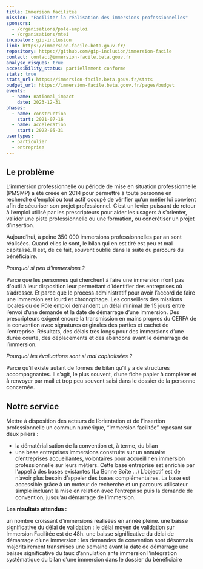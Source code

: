 ```yaml
---
title: Immersion facilitée
mission: "Faciliter la réalisation des immersions professionnelles"
sponsors:
  - /organisations/pole-emploi
  - /organisations/mtei
incubator: gip-inclusion
link: https://immersion-facile.beta.gouv.fr/
repository: https://github.com/gip-inclusion/immersion-facile
contact: contact@immersion-facile.beta.gouv.fr
analyse_risques: true
accessibility_status: partiellement conforme
stats: true
stats_url: https://immersion-facile.beta.gouv.fr/stats
budget_url: https://immersion-facile.beta.gouv.fr/pages/budget
events:
  - name: national_impact
    date: 2023-12-31
phases:
  - name: construction
    start: 2021-07-16
  - name: acceleration
    start: 2022-05-31   
usertypes:
  - particulier
  - entreprise
---
```

## Le problème

L’immersion professionnelle ou période de mise en situation professionnelle (PMSMP) a été créée en 2014 pour permettre à toute personne en recherche d’emploi ou tout actif occupé de vérifier qu’un métier lui convient afin de sécuriser son projet professionnel. C’est un levier puissant de retour à l’emploi utilisé par les prescripteurs pour aider les usagers à s’orienter, valider une piste professionnelle ou une formation, ou concrétiser un projet d’insertion.

Aujourd’hui, à peine 350 000 immersions professionnelles par an sont réalisées. Quand elles le sont, le bilan qui en est tiré est peu et mal capitalisé. Il est, de ce fait, souvent oublié dans la suite du parcours du bénéficiaire.

*Pourquoi si peu d’immersions ?*

Parce que les personnes qui cherchent à faire une immersion n’ont pas d'outil à leur disposition leur permettant d’identifier des entreprises où s’adresser.
Et parce que le process administratif pour avoir l’accord de faire une immersion est lourd et chronophage. Les conseillers des missions locales ou de Pôle emploi demandent un délai minimal de 15 jours entre l’envoi d’une demande et la date de démarrage d’une immersion. Des prescripteurs exigent encore la transmission en mains propres du CERFA de la convention avec signatures originales des parties et cachet de l’entreprise.
Résultats, des délais très longs pour des immersions d’une durée courte, des déplacements et des abandons avant le démarrage de l’immersion.

*Pourquoi les évaluations sont si mal capitalisées ?*

Parce qu’il existe autant de formes de bilan qu’il y a de structures accompagnantes. Il s’agit, le plus souvent, d’une fiche papier à compléter et à renvoyer par mail et trop peu souvent saisi dans le dossier de la personne concernée.

## Notre service

Mettre à disposition des acteurs de l’orientation et de l’insertion professionnelle un commun numérique, “Immersion facilitée” reposant sur deux piliers :

* la dématérialisation de la convention et, à terme, du bilan 
* une base entreprises immersions construite sur un annuaire d’entreprises accueillantes, volontaires pour accueillir en immersion professionnelle sur leurs métiers. Cette base entreprise est enrichie par l’appel à des bases existantes (La Bonne Boîte …) L’objectif est de n’avoir plus besoin d’appeler des bases complémentaires. 
  La base est accessible grâce à un moteur de recherche et un parcours utilisateur simple incluant la mise en relation avec l’entreprise puis la demande de convention,  jusqu’au démarrage de l’immersion.

**Les résultats attendus :**

un nombre croissant d’immersions réalisées en année pleine.
une baisse significative du délai de validation : le délai moyen de validation sur Immersion Facilitée est de 48h.
une baisse significative du délai de démarrage d’une immersion : les demandes de convention sont désormais majoritairement transmises une semaine avant la date de démarrage 
une baisse significative du taux d’annulation ante immersion
l’intégration systématique du bilan d’une immersion dans le dossier du bénéficiaire
